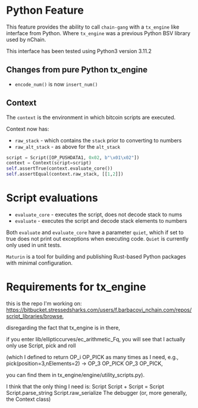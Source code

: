 # Python Feature

This feature provides the ability to call `chain-gang` with a `tx_engine` like interface from Python. Where `tx_engine` was a previous Python BSV library used by nChain.

This interface has been tested using Python3 version 3.11.2


## Changes from pure Python tx_engine

* `encode_num()` is now `insert_num()`


## Context

The `context` is the environment in which bitcoin scripts are executed.

Context now has: 

* `raw_stack` - which contains the `stack` prior to converting to numbers
* `raw_alt_stack` - as above for the `alt_stack`
```python
script = Script([OP_PUSHDATA1, 0x02, b"\x01\x02"])
context = Context(script=script)
self.assertTrue(context.evaluate_core())
self.assertEqual(context.raw_stack, [[1,2]])
```

# Script evaluations 
* `evaluate_core` - executes the script, does not decode stack to nums
* `evaluate` - executes the script and decode stack elements to numbers

 Both `evaluate` and `evaluate_core` have a parameter `quiet`, which if set to true does not print out exceptions when executing code.
 `Quiet` is currently only used in unit tests.


 `Maturin` is a tool for building and publishing Rust-based Python packages with minimal configuration. 


 # Requirements for tx_engine

this is the repo I'm working on: https://bitbucket.stressedsharks.com/users/f.barbacovi_nchain.com/repos/script_libraries/browse, 

disregarding the fact that tx_engine is in there, 

if you enter lib/ellipticcurves/ec_arithmetic_Fq, 
you will see that I actually only use Script, pick and roll 

(which I defined to return OP_i OP_PICK as many times as I need, e.g., pick(position=3,nElements=2) -> OP_3 OP_PICK OP_3 OP_PICK, 

you can find them in tx_engine/engine/utility_scripts.py).

I think that the only thing I need is:
Script
Script + Script = Script
Script.parse_string
Script.raw_serialize
The debugger (or, more generally, the Context class)